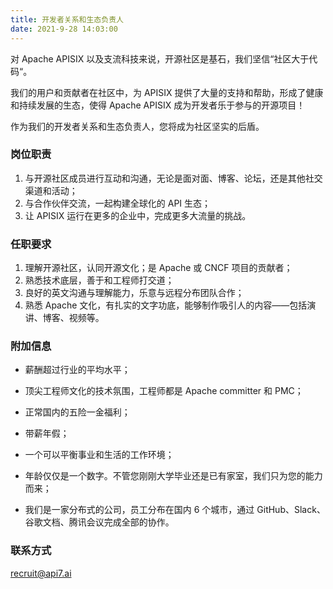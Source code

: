 ```yaml
---
title: 开发者关系和生态负责人
date: 2021-9-28 14:03:00
---
```


对 Apache APISIX 以及支流科技来说，开源社区是基石，我们坚信“社区大于代码“。

我们的用户和贡献者在社区中，为 APISIX 提供了大量的支持和帮助，形成了健康和持续发展的生态，使得 Apache APISIX 成为开发者乐于参与的开源项目！

作为我们的开发者关系和生态负责人，您将成为社区坚实的后盾。

### 岗位职责

1. 与开源社区成员进行互动和沟通，无论是面对面、博客、论坛，还是其他社交渠道和活动；
2. 与合作伙伴交流，一起构建全球化的 API 生态；
3. 让 APISIX 运行在更多的企业中，完成更多大流量的挑战。

### 任职要求

1. 理解开源社区，认同开源文化；是 Apache 或 CNCF 项目的贡献者；
2. 熟悉技术底层，善于和工程师打交道；
3. 良好的英文沟通与理解能力，乐意与远程分布团队合作；
4. 熟悉 Apache 文化，有扎实的文字功底，能够制作吸引人的内容——包括演讲、博客、视频等。

### 附加信息

- 薪酬超过行业的平均水平；

- 顶尖工程师文化的技术氛围，工程师都是 Apache committer 和 PMC；

- 正常国内的五险一金福利；

- 带薪年假；

- 一个可以平衡事业和生活的工作环境；

- 年龄仅仅是一个数字。不管您刚刚大学毕业还是已有家室，我们只为您的能力而来；

- 我们是一家分布式的公司，员工分布在国内 6 个城市，通过 GitHub、Slack、谷歌文档、腾讯会议完成全部的协作。

### 联系方式

[recruit@api7.ai](mailto:recruit@api7.ai)
